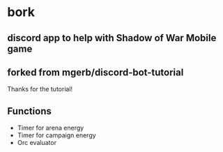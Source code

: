 # bork

## discord app to help with Shadow of War Mobile game

## forked from mgerb/discord-bot-tutorial
Thanks for the tutorial!

## Functions
* Timer for arena energy
* Timer for campaign energy
* Orc evaluator
